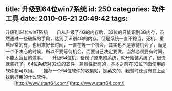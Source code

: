 title: 升级到64位win7系统
id: 250
categories: 软件工具
date: 2010-06-21 20:49:42
tags:
---

升级到64位win7系统　　自从升级了4G的内存后，32位的只能识别3G内存，虽然通过一些破解的手段，达到了识别4G的内存，但是系统一直不稳当，死机、重启经常的有，也用来好长时间，一直在等一个机会，其实也不是等待机会了，而是一个下决心的时候，所以不要等待机会，而要自己决定要做，当然必须要有时间，不能太盲目的做事。　　升级64位机，备份了原来的系统，就开始装系统了，很快就装好了。64位系统对32位的软件，兼容性挺高的，基本之前在32位下面使用的软件都可以用。　　推荐一个64位软件的收集站，是英文的，我暂时还没有在上面找到好用的什么软件。
</br>　　[http://www.start64.com/](http://www.start64.com/)
